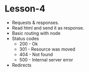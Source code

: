 # Lesson-4

- Requests & responses.
- Read html and send it as response.
- Basic routing with node
- Status codes
  - 200 - Ok
  - 301 - Resource was moved
  - 404 - Not found
  - 500 - Internal server error
- Redirects
